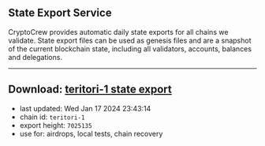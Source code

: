 ## State Export Service
CryptoCrew provides automatic daily state exports for all chains we validate. State export files can be used as genesis files and are a snapshot of the current blockchain state, including all validators, accounts, balances and delegations.

---
**Download: [teritori-1 state export](https://dl.ccvalidators.com/SERVICE/teritori/teritori-1_export_7025135.json)**
---

- last updated: Wed Jan 17 2024 23:43:14
- chain id: `teritori-1`
- export height: `7025135`
- use for: airdrops, local tests, chain recovery
